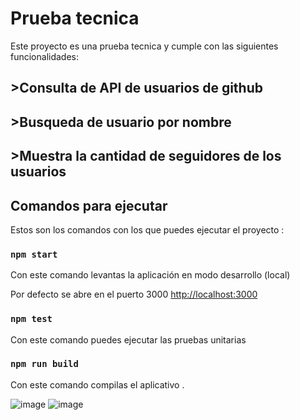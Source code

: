 # Prueba tecnica

Este proyecto  es una prueba tecnica y cumple con las siguientes funcionalidades:

## >Consulta de API de usuarios de github 
## >Busqueda de usuario por nombre 
## >Muestra la cantidad de seguidores de los usuarios

## Comandos para ejecutar

Estos son los comandos con los que puedes ejecutar el proyecto :

### `npm start`

Con este comando levantas la aplicación en modo desarrollo (local)

Por defecto se abre en el puerto 3000 [http://localhost:3000](http://localhost:3000) 



### `npm test`

Con este comando puedes ejecutar las pruebas unitarias 

### `npm run build`

Con este comando  compilas el aplicativo .



![image](https://github.com/user-attachments/assets/72e4fbcb-f8b9-4f58-914e-41dca4f2384f)
![image](https://github.com/user-attachments/assets/26e82bca-15e0-4918-add1-e4b1eff5fcc5)



